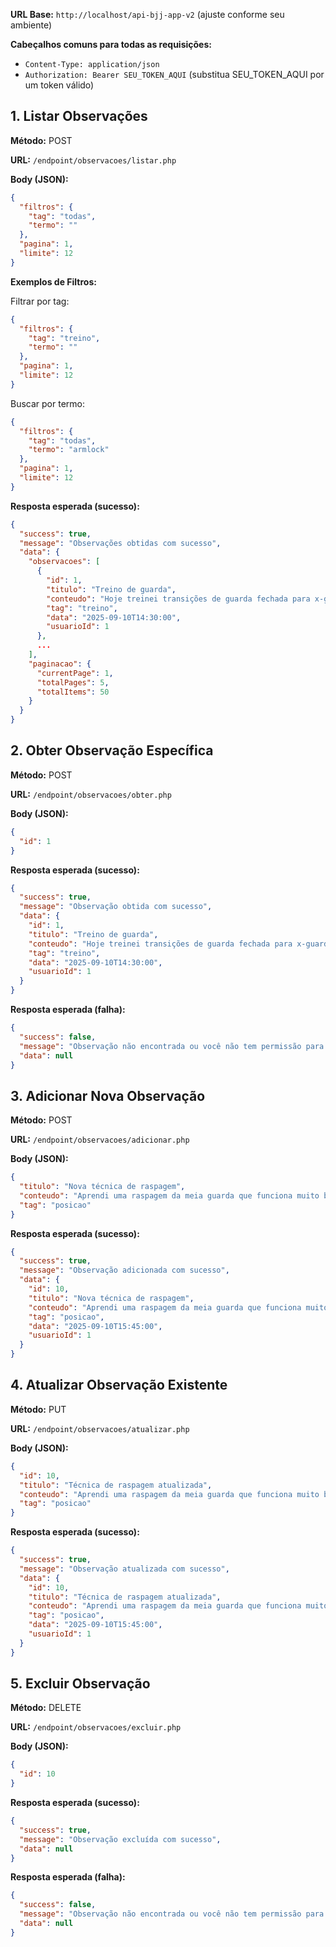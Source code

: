 **URL Base:** `http://localhost/api-bjj-app-v2` (ajuste conforme seu ambiente)

**Cabeçalhos comuns para todas as requisições:**
- `Content-Type: application/json`
- `Authorization: Bearer SEU_TOKEN_AQUI` (substitua SEU_TOKEN_AQUI por um token válido)

## 1. Listar Observações

**Método:** POST

**URL:** `/endpoint/observacoes/listar.php`

**Body (JSON):**
```json
{
  "filtros": {
    "tag": "todas",
    "termo": ""
  },
  "pagina": 1,
  "limite": 12
}
```

**Exemplos de Filtros:**

Filtrar por tag:
```json
{
  "filtros": {
    "tag": "treino",
    "termo": ""
  },
  "pagina": 1,
  "limite": 12
}
```

Buscar por termo:
```json
{
  "filtros": {
    "tag": "todas",
    "termo": "armlock"
  },
  "pagina": 1,
  "limite": 12
}
```

**Resposta esperada (sucesso):**
```json
{
  "success": true,
  "message": "Observações obtidas com sucesso",
  "data": {
    "observacoes": [
      {
        "id": 1,
        "titulo": "Treino de guarda",
        "conteudo": "Hoje treinei transições de guarda fechada para x-guard",
        "tag": "treino",
        "data": "2025-09-10T14:30:00",
        "usuarioId": 1
      },
      ...
    ],
    "paginacao": {
      "currentPage": 1,
      "totalPages": 5,
      "totalItems": 50
    }
  }
}
```

## 2. Obter Observação Específica

**Método:** POST

**URL:** `/endpoint/observacoes/obter.php`

**Body (JSON):**
```json
{
  "id": 1
}
```

**Resposta esperada (sucesso):**
```json
{
  "success": true,
  "message": "Observação obtida com sucesso",
  "data": {
    "id": 1,
    "titulo": "Treino de guarda",
    "conteudo": "Hoje treinei transições de guarda fechada para x-guard",
    "tag": "treino",
    "data": "2025-09-10T14:30:00",
    "usuarioId": 1
  }
}
```

**Resposta esperada (falha):**
```json
{
  "success": false,
  "message": "Observação não encontrada ou você não tem permissão para visualizá-la",
  "data": null
}
```

## 3. Adicionar Nova Observação

**Método:** POST

**URL:** `/endpoint/observacoes/adicionar.php`

**Body (JSON):**
```json
{
  "titulo": "Nova técnica de raspagem",
  "conteudo": "Aprendi uma raspagem da meia guarda que funciona muito bem contra oponentes mais pesados",
  "tag": "posicao"
}
```

**Resposta esperada (sucesso):**
```json
{
  "success": true,
  "message": "Observação adicionada com sucesso",
  "data": {
    "id": 10,
    "titulo": "Nova técnica de raspagem",
    "conteudo": "Aprendi uma raspagem da meia guarda que funciona muito bem contra oponentes mais pesados",
    "tag": "posicao",
    "data": "2025-09-10T15:45:00",
    "usuarioId": 1
  }
}
```

## 4. Atualizar Observação Existente

**Método:** PUT

**URL:** `/endpoint/observacoes/atualizar.php`

**Body (JSON):**
```json
{
  "id": 10,
  "titulo": "Técnica de raspagem atualizada",
  "conteudo": "Aprendi uma raspagem da meia guarda que funciona muito bem contra oponentes mais pesados. Atualização: testei hoje e funciona mesmo!",
  "tag": "posicao"
}
```

**Resposta esperada (sucesso):**
```json
{
  "success": true,
  "message": "Observação atualizada com sucesso",
  "data": {
    "id": 10,
    "titulo": "Técnica de raspagem atualizada",
    "conteudo": "Aprendi uma raspagem da meia guarda que funciona muito bem contra oponentes mais pesados. Atualização: testei hoje e funciona mesmo!",
    "tag": "posicao",
    "data": "2025-09-10T15:45:00",
    "usuarioId": 1
  }
}
```

## 5. Excluir Observação

**Método:** DELETE

**URL:** `/endpoint/observacoes/excluir.php`

**Body (JSON):**
```json
{
  "id": 10
}
```

**Resposta esperada (sucesso):**
```json
{
  "success": true,
  "message": "Observação excluída com sucesso",
  "data": null
}
```

**Resposta esperada (falha):**
```json
{
  "success": false,
  "message": "Observação não encontrada ou você não tem permissão para excluí-la",
  "data": null
}
```
